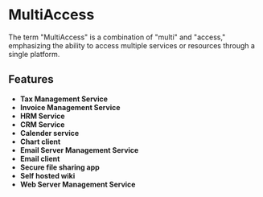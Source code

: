 # MultiAccess
The term "MultiAccess" is a combination of "multi" and "access," emphasizing the ability to access multiple services or resources through a single platform.

## Features

- **Tax Management Service**
- **Invoice Management Service**
- **HRM Service**
- **CRM Service**
- **Calender service** 
- **Chart client**
- **Email Server Management Service**
- **Email client**
- **Secure file sharing app**
- **Self hosted wiki**
- **Web Server Management Service**

<!--

**Here are some ideas to get you started:**

🙋‍♀️ A short introduction - what is your organization all about?
🌈 Contribution guidelines - how can the community get involved?
👩‍💻 Useful resources - where can the community find your docs? Is there anything else the community should know?
🍿 Fun facts - what does your team eat for breakfast?
🧙 Remember, you can do mighty things with the power of [Markdown](https://docs.github.com/github/writing-on-github/getting-started-with-writing-and-formatting-on-github/basic-writing-and-formatting-syntax)
-->
